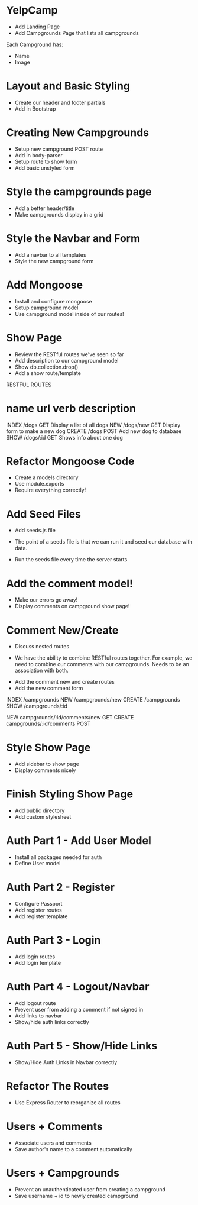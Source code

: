 # YelpCamp

* Add Landing Page
* Add Campgrounds Page that lists all campgrounds

Each Campground has:
* Name
* Image

# Layout and Basic Styling
* Create our header and footer partials
* Add in Bootstrap

# Creating New Campgrounds
* Setup new campground POST route
* Add in body-parser
* Setup route to show form
* Add basic unstyled form

# Style the campgrounds page
* Add a better header/title
* Make campgrounds display in a grid

# Style the Navbar and Form
* Add a navbar to all templates
* Style the new campground form

# Add Mongoose
* Install and configure mongoose
* Setup campground model
* Use campground model inside of our routes!

# Show Page
* Review the RESTful routes we've seen so far
* Add description to our campground model
* Show db.collection.drop()
* Add a show route/template

RESTFUL ROUTES

name    url             verb    description 
=============================================
INDEX   /dogs           GET     Display a list of all dogs
NEW     /dogs/new       GET     Display form to make a new dog 
CREATE  /dogs           POST    Add new dog to database
SHOW    /dogs/:id       GET     Shows info about one dog


# Refactor Mongoose Code
* Create a models directory
* Use module.exports
* Require everything correctly!

# Add Seed Files
* Add seeds.js file
- The point of a seeds file is that we can run it and seed our database with data. 

* Run the seeds file every time the server starts

# Add the comment model!
* Make our errors go away!
* Display comments on campground show page!

# Comment New/Create
* Discuss nested routes
- We have the ability to combine RESTful routes together. For example, we need to combine
our comments with our campgrounds. Needs to be an association with both. 
* Add the comment new and create routes
* Add the new comment form


INDEX   /campgrounds
NEW     /campgrounds/new
CREATE  /campgrounds
SHOW    /campgrounds/:id

NEW     campgrounds/:id/comments/new    GET
CREATE  campgrounds/:id/comments        POST

# Style Show Page
* Add sidebar to show page
* Display comments nicely

# Finish Styling Show Page
* Add public directory
* Add custom stylesheet

# Auth Part 1 - Add User Model
* Install all packages needed for auth
* Define User model

# Auth Part 2 - Register
* Configure Passport
* Add register routes
* Add register template

# Auth Part 3 - Login
* Add login routes
* Add login template

# Auth Part 4 - Logout/Navbar
* Add logout route
* Prevent user from adding a comment if not signed in
* Add links to navbar
* Show/hide auth links correctly

# Auth Part 5 - Show/Hide Links
* Show/Hide Auth Links in Navbar correctly

# Refactor The Routes
* Use Express Router to reorganize all routes

# Users + Comments
* Associate users and comments
* Save author's name to a comment automatically

# Users + Campgrounds
* Prevent an unauthenticated user from creating a campground
* Save username + id to newly created campground 